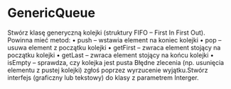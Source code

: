 # GenericQueue

Stwórz klasę generyczną kolejki (struktury FIFO – First In First Out). Powinna mieć metod:
•	push – wstawia element na koniec kolejki
•	pop – usuwa element z początku kolejki
•	getFirst – zwraca element stojący na początku kolejki
•	getLast – zwraca element stojący na końcu kolejki
•	isEmpty – sprawdza, czy kolejka jest pusta
Błędne zlecenia (np. usunięcia elementu z pustej kolejki) zgłoś poprzez wyrzucenie wyjątku.Stwórz interfejs (graficzny lub tekstowy) do klasy z parametrem Interger.
